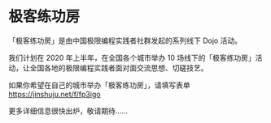 # 极客练功房

「极客练功房」是由中国极限编程实践者社群发起的系列线下 Dojo 活动。

我们计划在 2020 年上半年，在全国各个城市举办 10 场线下的「极客练功房」活动，让全国各地的极限编程实践者面对面交流思想、切磋技艺。

如果你希望在自己的城市举办「极客练功房」，请填写表单 https://jinshuju.net/f/fp3igo

更多详细信息很快出炉，敬请期待……
